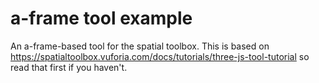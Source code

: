 # a-frame tool example

An a-frame-based tool for the spatial toolbox. This is based on
https://spatialtoolbox.vuforia.com/docs/tutorials/three-js-tool-tutorial so
read that first if you haven't.
